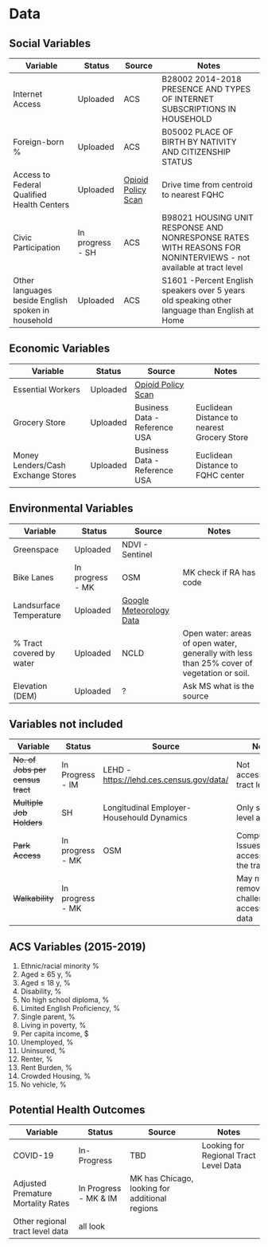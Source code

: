 # Data



## Social Variables

| Variable  | Status | Source  | Notes  | 
| ------------- | ------------- | ------------- | ------------- | 
| Internet Access | Uploaded | ACS  | B28002  2014-2018 PRESENCE AND TYPES OF INTERNET SUBSCRIPTIONS IN HOUSEHOLD |
| Foreign-born % | Uploaded | ACS  | B05002  PLACE OF BIRTH BY NATIVITY AND CITIZENSHIP STATUS |
| Access to Federal Qualified Health Centers   | Uploaded   | [Opioid Policy Scan](https://github.com/GeoDaCenter/opioid-policy-scan/blob/master/data_final/metadata/Access_FQHCs_MinDistance.md) | Drive time from centroid to nearest FQHC |
| Civic Participation| In progress - SH| ACS  | B98021  HOUSING UNIT RESPONSE AND NONRESPONSE RATES WITH REASONS FOR NONINTERVIEWS - not available at tract level |
| Other languages beside English spoken in household | Uploaded | ACS  | S1601 -Percent English speakers over 5 years old speaking other language than English at Home |

## Economic Variables

| Variable  | Status | Source  | Notes |
| ------------- | ------------- | ------------- | ----- |
| Essential Workers  | Uploaded | [Opioid Policy Scan](https://github.com/GeoDaCenter/opioid-policy-scan/blob/master/data_final/metadata/Job_Categories_byOccupation_2018.md)  | 
| Grocery Store  | Uploaded | Business Data - Reference USA | Euclidean Distance to nearest Grocery Store | 
|Money Lenders/Cash Exchange Stores| Uploaded  | Business Data - Reference USA | Euclidean Distance to FQHC center  |


## Environmental Variables

| Variable  | Status | Source  | Notes |
| ------------- | ------------- | ------------- | --------- |
| Greenspace | Uploaded | NDVI - Sentinel  | |
| Bike Lanes | In progress -  MK  | OSM  | MK check if RA has code |
| Landsurface Temperature | Uploaded | [Google Meteorology Data](https://developers.google.com/earth-engine/datasets/catalog/NASA_ORNL_DAYMET_V4)| 
| % Tract covered by water| Uploaded | NCLD |  Open water: areas of open water, generally with less than 25% cover of vegetation or soil.|
| Elevation (DEM) | Uploaded | ? | Ask MS what is the source |

## Variables not included

| Variable  | Status | Source  | Notes |
| ------------- | ------------- | ------------- | --------- |
|~~No. of Jobs per census tract~~| In Progress - IM | LEHD -  https://lehd.ces.census.gov/data/| Not accessible at tract level |
|~~Multiple Job Holders~~| SH  | Longitudinal Employer-Househould Dynamics | Only state level available |
| ~~Park Access~~ | In progress - MK | OSM  | Computational Issues in accessing at the tract level |
| ~~Walkability~~ | In progress - MK |  | May need to remove due to challenges in accessing data |

## ACS Variables (2015-2019)

1. Ethnic/racial minority %
2. Aged ≥ 65 y, %
3. Aged ≤ 18 y, %
4. Disability, %
5. No high school diploma, %
6. Limited English Proficiency, %
7. Single parent, %
8. Living in poverty, %
9. Per capita income, $
10. Unemployed, %
11. Uninsured, %
12. Renter, %
13. Rent Burden, %
14. Crowded Housing, %
15. No vehicle, %

## Potential Health Outcomes
| Variable  | Status | Source  | Notes |
| ------------- | ------------- | ------------- | --------- |
| COVID-19 | In-Progress | TBD | Looking for Regional Tract Level Data |
| Adjusted Premature Mortality Rates | In Progress - MK & IM | MK has Chicago, looking for additional regions |
|Other regional tract level data | all look | | |




